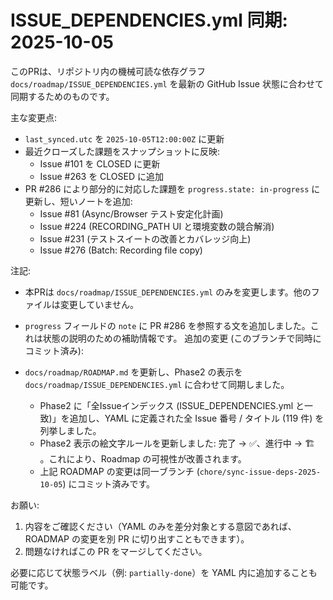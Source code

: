 # ISSUE_DEPENDENCIES.yml 同期: 2025-10-05

このPRは、リポジトリ内の機械可読な依存グラフ `docs/roadmap/ISSUE_DEPENDENCIES.yml` を最新の GitHub Issue 状態に合わせて同期するためのものです。

主な変更点:

- `last_synced.utc` を `2025-10-05T12:00:00Z` に更新
- 最近クローズした課題をスナップショットに反映:
  - Issue #101 を CLOSED に更新
  - Issue #263 を CLOSED に追加
- PR #286 により部分的に対応した課題を `progress.state: in-progress` に更新し、短いノートを追加:
  - Issue #81 (Async/Browser テスト安定化計画)
  - Issue #224 (RECORDING_PATH UI と環境変数の競合解消)
  - Issue #231 (テストスイートの改善とカバレッジ向上)
  - Issue #276 (Batch: Recording file copy)

注記:
- 本PRは `docs/roadmap/ISSUE_DEPENDENCIES.yml` のみを変更します。他のファイルは変更していません。
- `progress` フィールドの `note` に PR #286 を参照する文を追加しました。これは状態の説明のための補助情報です。
追加の変更 (このブランチで同時にコミット済み):

- `docs/roadmap/ROADMAP.md` を更新し、Phase2 の表示を `docs/roadmap/ISSUE_DEPENDENCIES.yml` に合わせて同期しました。
  - Phase2 に「全Issueインデックス (ISSUE_DEPENDENCIES.yml と一致)」を追加し、YAML に定義された全 Issue 番号 / タイトル (119 件) を列挙しました。
  - Phase2 表示の絵文字ルールを更新しました: 完了 -> ✅、進行中 -> 🏗️ 。これにより、Roadmap の可視性が改善されます。
  - 上記 ROADMAP の変更は同一ブランチ (`chore/sync-issue-deps-2025-10-05`) にコミット済みです。

お願い:

1. 内容をご確認ください（YAML のみを差分対象とする意図であれば、ROADMAP の変更を別 PR に切り出すこともできます）。
2. 問題なければこの PR をマージしてください。

必要に応じて状態ラベル（例: `partially-done`）を YAML 内に追加することも可能です。